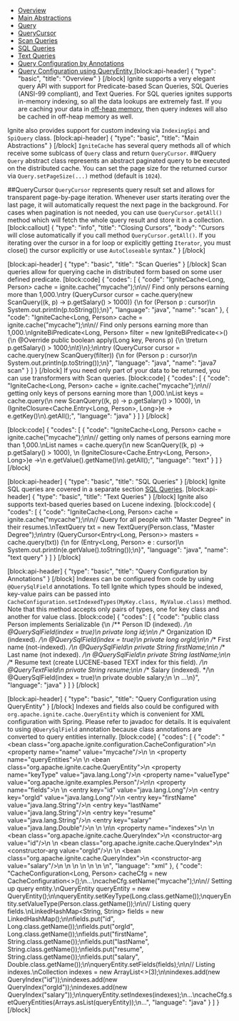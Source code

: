 * [Overview](#overview)
* [Main Abstractions](#main-abstractions)
 * [Query](#section-query)
 * [QueryCursor](#section-querycursor) 
* [Scan Queries](#scan-queries)
* [SQL Queries](#sql-queries)
* [Text Queries](#text-queries)
* [Query Configuration by Annotations](#query-configuration-by-annotations)
* [Query Configuration using QueryEntity ](#query-configuration-using-queryentity)
[block:api-header]
{
  "type": "basic",
  "title": "Overview"
}
[/block]
Ignite supports a very elegant query API with support for Predicate-based Scan Queries, SQL Queries (ANSI-99 compliant), and Text Queries. For SQL queries ignites supports in-memory indexing, so all the data lookups are extremely fast. If you are caching your data in [off-heap memory](doc:off-heap-memory), then query indexes will also be cached in off-heap memory as well.

Ignite also provides support for custom indexing via `IndexingSpi` and `SpiQuery` class.
[block:api-header]
{
  "type": "basic",
  "title": "Main Abstractions"
}
[/block]
`IgniteCache` has several query methods all of which receive some sublcass of `Query` class and return `QueryCursor`.
##Query
`Query` abstract class represents an abstract paginated query to be executed on the distributed cache. You can set the page size for the returned cursor via `Query.setPageSize(...)` method (default is `1024`).

##QueryCursor
`QueryCursor` represents query result set and allows for transparent page-by-page iteration. Whenever user starts iterating over the last page, it will automatically request the next page in the background. For cases when pagination is not needed, you can use `QueryCursor.getAll()` method which will fetch the whole query result and store it in a collection.
[block:callout]
{
  "type": "info",
  "title": "Closing Cursors",
  "body": "Cursors will close automatically if you call method `QueryCursor.getAll()`. If you iterating over the cursor in a for loop or explicitly getting `Iterator`, you must close() the cursor explicitly or use `AutoCloseable` syntax."
}
[/block]

[block:api-header]
{
  "type": "basic",
  "title": "Scan Queries"
}
[/block]
Scan queries allow for querying cache in distributed form based on some user defined predicate. 
[block:code]
{
  "codes": [
    {
      "code": "IgniteCache<Long, Person> cache = ignite.cache(\"mycache\");\n\n// Find only persons earning more than 1,000.\ntry (QueryCursor cursor = cache.query(new ScanQuery((k, p) -> p.getSalary() > 1000)) {\n  for (Person p : cursor)\n    System.out.println(p.toString());\n}",
      "language": "java",
      "name": "scan"
    },
    {
      "code": "IgniteCache<Long, Person> cache = ignite.cache(\"mycache\");\n\n// Find only persons earning more than 1,000.\nIgniteBiPredicate<Long, Person> filter = new IgniteBiPredicate<>() {\n  @Override public boolean apply(Long key, Perons p) {\n  \treturn p.getSalary() > 1000;\n\t}\n};\n\ntry (QueryCursor cursor = cache.query(new ScanQuery(filter)) {\n  for (Person p : cursor)\n    System.out.println(p.toString());\n}",
      "language": "java",
      "name": "java7 scan"
    }
  ]
}
[/block]
If you need only part of your data to be returned, you can use transformers with Scan queries.
[block:code]
{
  "codes": [
    {
      "code": "IgniteCache<Long, Person> cache = ignite.cache(\"mycache\");\n\n// getting only keys of persons earning more than 1,000.\nList<Long> keys = cache.query(\n    new ScanQuery((k, p) -> p.getSalary() > 1000), \n    (IgniteClosure<Cache.Entry<Long, Person>, Long>)e -> e.getKey()\n).getAll();",
      "language": "java"
    }
  ]
}
[/block]

[block:code]
{
  "codes": [
    {
      "code": "IgniteCache<Long, Person> cache = ignite.cache(\"mycache\");\n\n// getting only names of persons earning more than 1,000.\nList<String> names = cache.query(\n    new ScanQuery((k, p) -> p.getSalary() > 1000), \n    (IgniteClosure<Cache.Entry<Long, Person>, Long>)e ->\n        e.getValue().getName()\n).getAll();",
      "language": "text"
    }
  ]
}
[/block]

[block:api-header]
{
  "type": "basic",
  "title": "SQL Queries"
}
[/block]
Ignite SQL queries are covered in a separate section [SQL Queries](doc:sql-queries).
[block:api-header]
{
  "type": "basic",
  "title": "Text Queries"
}
[/block]
Ignite also supports text-based queries based on Lucene indexing.
[block:code]
{
  "codes": [
    {
      "code": "IgniteCache<Long, Person> cache = ignite.cache(\"mycache\");\n\n// Query for all people with \"Master Degree\" in their resumes.\nTextQuery txt = new TextQuery(Person.class, \"Master Degree\");\n\ntry (QueryCursor<Entry<Long, Person>> masters = cache.query(txt)) {\n  for (Entry<Long, Person> e : cursor)\n    System.out.println(e.getValue().toString());\n}",
      "language": "java",
      "name": "text query"
    }
  ]
}
[/block]

[block:api-header]
{
  "type": "basic",
  "title": "Query Configuration by Annotations"
}
[/block]
Indexes can be configured from code by using `@QuerySqlField` annotations. To tell Ignite which types should be indexed, key-value pairs can be passed into `CacheConfiguration.setIndexedTypes(MyKey.class, MyValue.class)` method. Note that this method accepts only pairs of types, one for key class and another for value class.
[block:code]
{
  "codes": [
    {
      "code": "public class Person implements Serializable {\n  /** Person ID (indexed). */\n  @QuerySqlField(index = true)\n  private long id;\n\n  /** Organization ID (indexed). */\n  @QuerySqlField(index = true)\n  private long orgId;\n\n  /** First name (not-indexed). */\n  @QuerySqlField\n  private String firstName;\n\n  /** Last name (not indexed). */\n  @QuerySqlField\n  private String lastName;\n\n  /** Resume text (create LUCENE-based TEXT index for this field). */\n  @QueryTextField\n  private String resume;\n\n  /** Salary (indexed). */\n  @QuerySqlField(index = true)\n  private double salary;\n  \n  ...\n}",
      "language": "java"
    }
  ]
}
[/block]

[block:api-header]
{
  "type": "basic",
  "title": "Query Configuration using QueryEntity"
}
[/block]
Indexes and fields also could be configured with `org.apache.ignite.cache.QueryEntity` which is convenient for XML configuration with Spring. Please refer to javadoc for details. It is equivalent to using `@QuerySqlField` annotation because class annotations are converted to query entities internally.
[block:code]
{
  "codes": [
    {
      "code": "<bean class=\"org.apache.ignite.configuration.CacheConfiguration\">\n    <property name=\"name\" value=\"mycache\"/>\n    <!-- Configure query entities -->\n    <property name=\"queryEntities\">\n        <list>\n            <bean class=\"org.apache.ignite.cache.QueryEntity\">\n                <property name=\"keyType\" value=\"java.lang.Long\"/>\n                <property name=\"valueType\" value=\"org.apache.ignite.examples.Person\"/>\n\n                <property name=\"fields\">\n                    <map>\n                        <entry key=\"id\" value=\"java.lang.Long\"/>\n                        <entry key=\"orgId\" value=\"java.lang.Long\"/>\n                        <entry key=\"firstName\" value=\"java.lang.String\"/>\n                        <entry key=\"lastName\" value=\"java.lang.String\"/>\n                        <entry key=\"resume\" value=\"java.lang.String\"/>\n                        <entry key=\"salary\" value=\"java.lang.Double\"/>\n                    </map>\n                </property>\n\n                <property name=\"indexes\">\n                    <list>\n                        <bean class=\"org.apache.ignite.cache.QueryIndex\">\n                            <constructor-arg value=\"id\"/>\n                        </bean>\n                        <bean class=\"org.apache.ignite.cache.QueryIndex\">\n                            <constructor-arg value=\"orgId\"/>\n                        </bean>\n                        <bean class=\"org.apache.ignite.cache.QueryIndex\">\n                            <constructor-arg value=\"salary\"/>\n                        </bean>\n                    </list>\n                </property>\n            </bean>\n        </list>\n    </property>\n</bean>",
      "language": "xml"
    },
    {
      "code": "CacheConfiguration<Long, Person> cacheCfg = new CacheConfiguration<>();\n...\ncacheCfg.setName(\"mycache\");\n\n// Setting up query entity.\nQueryEntity queryEntity = new QueryEntity();\n\nqueryEntity.setKeyType(Long.class.getName());\nqueryEntity.setValueType(Person.class.getName());\n\n// Listing query fields.\nLinkedHashMap<String, String> fields = new LinkedHashMap();\n\nfields.put(\"id\", Long.class.getName());\nfields.put(\"orgId\", Long.class.getName());\nfields.put(\"firstName\", String.class.getName());\nfields.put(\"lastName\", String.class.getName());\nfields.put(\"resume\", String.class.getName());\nfields.put(\"salary\", Double.class.getName());\n\nqueryEntity.setFields(fields);\n\n// Listing indexes.\nCollection<QueryIndex> indexes = new ArrayList<>(3);\n\nindexes.add(new QueryIndex(\"id\"));\nindexes.add(new QueryIndex(\"orgId\"));\nindexes.add(new QueryIndex(\"salary\"));\n\nqueryEntity.setIndexes(indexes);\n...\ncacheCfg.setQueryEntities(Arrays.asList(queryEntity));\n...",
      "language": "java"
    }
  ]
}
[/block]